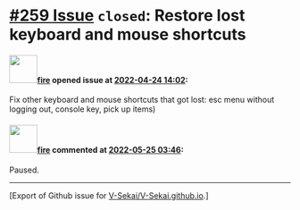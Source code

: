 # [\#259 Issue](https://github.com/V-Sekai/V-Sekai.github.io/issues/259) `closed`: Restore lost keyboard and mouse shortcuts

#### <img src="https://avatars.githubusercontent.com/u/32321?u=c2e06a3d2b49a467aa907e54aa259516440267cc&v=4" width="50">[fire](https://github.com/fire) opened issue at [2022-04-24 14:02](https://github.com/V-Sekai/V-Sekai.github.io/issues/259):

Fix other keyboard and mouse shortcuts that got lost: esc menu without logging out, console key, pick up items)

#### <img src="https://avatars.githubusercontent.com/u/32321?u=c2e06a3d2b49a467aa907e54aa259516440267cc&v=4" width="50">[fire](https://github.com/fire) commented at [2022-05-25 03:46](https://github.com/V-Sekai/V-Sekai.github.io/issues/259#issuecomment-1136693233):

Paused.


-------------------------------------------------------------------------------



[Export of Github issue for [V-Sekai/V-Sekai.github.io](https://github.com/V-Sekai/V-Sekai.github.io).]
